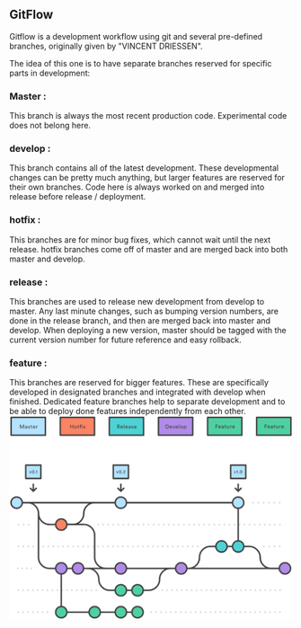 ## GitFlow ##

Gitflow is a development workflow using git and several pre-defined branches, originally given by "VINCENT DRIESSEN".

The idea of this one is to have separate branches reserved for specific parts in development:
### Master :
This branch is always the most recent production code. Experimental code does not belong here.

### develop :
This branch contains all of the latest development. These developmental changes can be pretty much anything, but larger features are reserved for their own branches. Code here is always worked on and merged into release before release / deployment.

### hotfix :
This branches are for minor bug fixes, which cannot wait until the next release. hotfix branches come off of master and are merged back into both master and develop.

### release :
This branches are used to release new development from develop to master. Any last minute changes, such as bumping version numbers, are done in the release branch, and then are merged back into master and develop. When deploying a new version, master should be tagged with the current version number for future reference and easy rollback.

### feature :
This branches are reserved for bigger features. These are specifically developed in designated branches and integrated with develop when finished. Dedicated feature branches help to separate development and to be able to deploy done features independently from each other.
![GitFlow_Workflow](./TBHkD.png)
